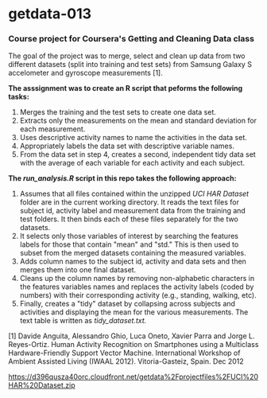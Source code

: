 # getdata-013
### Course project for Coursera's Getting and Cleaning Data class

The goal of the project was to merge, select and clean up data from two different datasets (split into training and test sets) from Samsung Galaxy S accelometer and gyroscope measurements [1].

**The asssignment was to create an R script that peforms the following tasks:**

  1. Merges the training and the test sets to create one data set.
  2. Extracts only the measurements on the mean and standard deviation for each measurement. 
  3. Uses descriptive activity names to name the activities in the data set.
  4. Appropriately labels the data set with descriptive variable names. 
  5. From the data set in step 4, creates a second, independent tidy data set with the average of each variable for each activity and each subject.
  
**The _run_analysis.R_ script in this repo takes the following approach:**

  1. Assumes that all files contained within the unzipped *UCI HAR Dataset* folder are in the current working directory. It reads the text files for subject id, activity label and measurement data from the training and test folders. It then binds each of these files separately for the two datasets.
  2. It selects only those variables of interest by searching the features labels for those that contain "mean" and "std." This is then used to subset from the merged datasets containing the measured variables.
  3. Adds column names to the subject id, activity and data sets and then merges them into one final dataset.
  4. Cleans up the column names by removing non-alphabetic characters in the features variables names and replaces the activity labels (coded by numbers) with their corresponding activity (e.g., standing, walking, etc).
  5. Finally, creates a "tidy" dataset by collapsing across subjects and activities and displaying the mean for the various measurements. The text table is written as *tidy_dataset.txt.*

[1] Davide Anguita, Alessandro Ghio, Luca Oneto, Xavier Parra and Jorge L. Reyes-Ortiz. Human Activity Recognition on Smartphones using a Multiclass Hardware-Friendly Support Vector Machine. International Workshop of Ambient Assisted Living (IWAAL 2012). Vitoria-Gasteiz, Spain. Dec 2012

https://d396qusza40orc.cloudfront.net/getdata%2Fprojectfiles%2FUCI%20HAR%20Dataset.zip 
